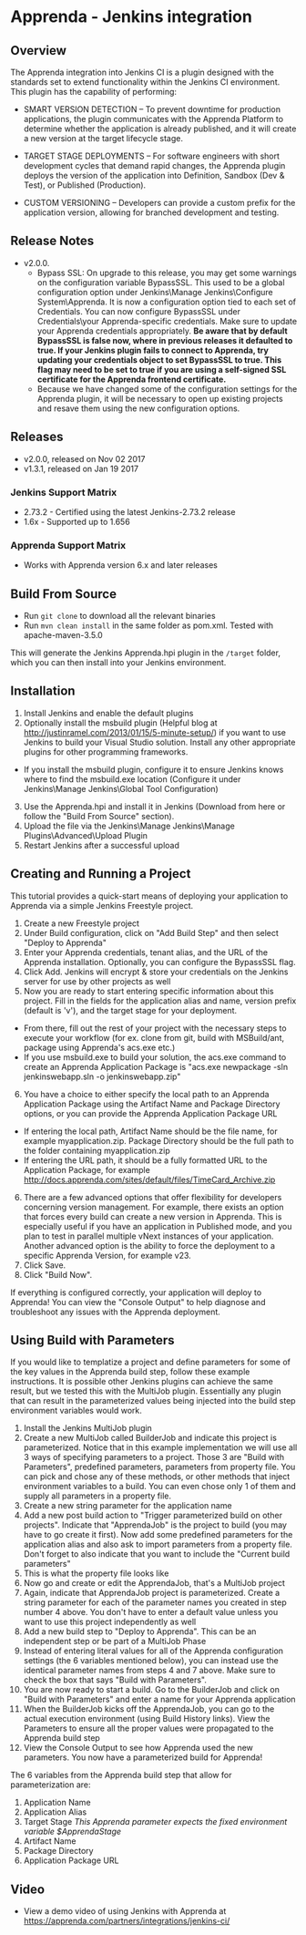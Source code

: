# Apprenda - Jenkins integration

## Overview
The Apprenda integration into Jenkins CI is a plugin designed with the standards set to extend functionality within the Jenkins CI environment. This plugin has the capability of performing:

- SMART VERSION DETECTION – To prevent downtime for production applications, the plugin communicates with the Apprenda Platform to determine whether the application is already published, and it will create a new version at the target lifecycle stage.

- TARGET STAGE DEPLOYMENTS – For software engineers with short development cycles that demand rapid changes, the Apprenda plugin deploys the version of the application into Definition, Sandbox (Dev & Test), or Published (Production).

- CUSTOM VERSIONING – Developers can provide a custom prefix for the application version, allowing for branched development and testing.

## Release Notes
- v2.0.0.
  - Bypass SSL: On upgrade to this release, you may get some warnings on the configuration variable BypassSSL. This used to be a global configuration option under Jenkins\Manage Jenkins\Configure System\Apprenda. It is now a configuration option tied to each set of Credentials. You can now configure BypassSSL under Credentials\your Apprenda-specific credentials. Make sure to update your Apprenda credentials appropriately. **Be aware that by default BypassSSL is false now, where in previous releases it defaulted to true. If your Jenkins plugin fails to connect to Apprenda, try updating your credentials object to set BypassSSL to true. This flag may need to be set to true if you are using a self-signed SSL certificate for the Apprenda frontend certificate.**
  - Because we have changed some of the configuration settings for the Apprenda plugin, it will be necessary to open up existing projects and resave them using the new configuration options.

## Releases
- v2.0.0, released on Nov 02 2017
- v1.3.1, released on Jan 19 2017

### Jenkins Support Matrix
- 2.73.2 - Certified using the latest Jenkins-2.73.2 release
- 1.6x - Supported up to 1.656

### Apprenda Support Matrix
- Works with Apprenda version 6.x and later releases

## Build From Source
- Run `git clone` to download all the relevant binaries
- Run `mvn clean install` in the same folder as pom.xml. Tested with apache-maven-3.5.0

This will generate the Jenkins Apprenda.hpi plugin in the `/target` folder, which you can then install into your Jenkins environment.

## Installation
1. Install Jenkins and enable the default plugins
2. Optionally install the msbuild plugin (Helpful blog at http://justinramel.com/2013/01/15/5-minute-setup/) if you want to use Jenkins to build your Visual Studio solution. Install any other appropriate plugins for other programming frameworks.
  * If you install the msbuild plugin, configure it to ensure Jenkins knows where to find the msbuild.exe location (Configure it under Jenkins\Manage Jenkins\Global Tool Configuration)
3. Use the Apprenda.hpi and install it in Jenkins (Download from here or follow the "Build From Source" section).
4. Upload the file via the Jenkins\Manage Jenkins\Manage Plugins\Advanced\Upload Plugin
5. Restart Jenkins after a successful upload

## Creating and Running a Project
This tutorial provides a quick-start means of deploying your application to Apprenda via a simple Jenkins Freestyle project.

1. Create a new Freestyle project
2. Under Build configuration, click on "Add Build Step" and then select "Deploy to Apprenda"
3. Enter your Apprenda credentials, tenant alias, and the URL of the Apprenda installation. Optionally, you can configure the BypassSSL flag.
4. Click Add. Jenkins will encrypt & store your credentials on the Jenkins server for use by other projects as well
5. Now you are ready to start entering specific information about this project. Fill in the fields for the application alias and name, version prefix (default is 'v'), and the target stage for your deployment.
  * From there, fill out the rest of your project with the necessary steps to execute your workflow (for ex. clone from git, build with MSBuild/ant, package using Apprenda's acs.exe etc.)
  * If you use msbuild.exe to build your solution, the acs.exe command to create an Apprenda Application Package is "acs.exe newpackage -sln jenkinswebapp.sln -o jenkinswebapp.zip"
6. You have a choice to either specify the local path to an Apprenda Application Package using the Artifact Name and Package Directory options, or you can provide the Apprenda Application Package URL
  * If entering the local path, Artifact Name should be the file name, for example myapplication.zip. Package Directory should be the full path to the folder containing myapplication.zip
  * If entering the URL path, it should be a fully formatted URL to the Application Package, for example http://docs.apprenda.com/sites/default/files/TimeCard_Archive.zip
6. There are a few advanced options that offer flexibility for developers concerning version management. For example, there exists an option that forces every build can create a new version in Apprenda. This is especially useful if you have an application in Published mode, and you plan to test in parallel multiple vNext instances of your application. Another advanced option is the ability to force the deployment to a specific Apprenda Version, for example v23.
6. Click Save.
7. Click "Build Now".

If everything is configured correctly, your application will deploy to Apprenda! You can view the "Console Output" to help diagnose and troubleshoot any issues with the Apprenda deployment.

## Using Build with Parameters
If you would like to templatize a project and define parameters for some of the key values in the Apprenda build step, follow these example instructions. It is possible other Jenkins plugins can achieve the same result, but we tested this with the MultiJob plugin. Essentially any plugin that can result in the parameterized values being injected into the build step environment variables would work.

1. Install the Jenkins MultiJob plugin
2. Create a new MultiJob called BuilderJob and indicate this project is parameterized. Notice that in this example implementation we will use all 3 ways of specifying parameters to a project. Those 3 are "Build with Parameters", predefined parameters, parameters from property file. You can pick and chose any of these methods, or other methods that inject environment variables to a build. You can even chose only 1 of them and supply all parameters in a property file.
3. Create a new string parameter for the application name
4. Add a new post build action to "Trigger parameterized build on other projects". Indicate that "ApprendaJob" is the project to build (you may have to go create it first). Now add some predefined parameters for the application alias and also ask to import parameters from a property file. Don't forget to also indicate that you want to include the "Current build parameters"
5. This is what the property file looks like
6. Now go and create or edit the ApprendaJob, that's a MultiJob project
7. Again, indicate that ApprendaJob project is parameterized. Create a string parameter for each of the parameter names you created in step number 4 above. You don't have to enter a default value unless you want to use this project independently as well
8. Add a new build step to "Deploy to Apprenda". This can be an independent step or be part of a MultiJob Phase
9. Instead of entering literal values for all of the Apprenda configuration settings (the 6 variables mentioned below), you can instead use the identical parameter names from steps 4 and 7 above. Make sure to check the box that says "Build with Parameters".
10. You are now ready to start a build. Go to the BuilderJob and click on "Build with Parameters" and enter a name for your Apprenda application
11. When the BuilderJob kicks off the ApprendaJob, you can go to the actual execution environment (using Build History links). View the Parameters to ensure all the proper values were propagated to the Apprenda build step
12. View the Console Output to see how Apprenda used the new parameters. You now have a parameterized build for Apprenda!

The 6 variables from the Apprenda build step that allow for parameterization are:
1. Application Name
2. Application Alias
3. Target Stage *This Apprenda parameter expects the fixed environment variable $ApprendaStage*
4. Artifact Name
5. Package Directory
6. Application Package URL

## Video
- View a demo video of using Jenkins with Apprenda at https://apprenda.com/partners/integrations/jenkins-ci/
